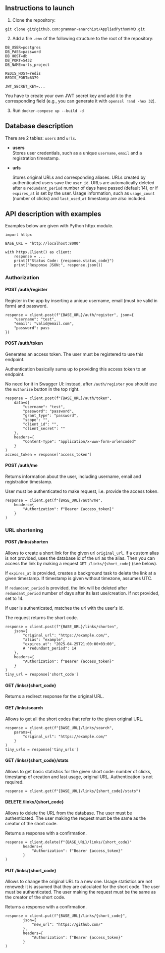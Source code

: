 ## Instructions to launch

1. Clone the repository: 

`git clone git@github.com:grammar-anarchist/AppliedPythonHW3.git`

2. Add a file `.env` of the following structure to the root of the repository:

```
DB_USER=postgres
DB_PASS=password
DB_HOST=db
DB_PORT=5432
DB_NAME=urls_project

REDIS_HOST=redis
REDIS_PORT=6379

JWT_SECRET_KEY=...
```

You have to create your own JWT secret key and add it to the corresponding field (e.g., you can generate it with `openssl rand -hex 32`).

3. Run `docker-compose up --build -d`

## Database description

There are 2 tables: `users` and `urls`.

- **users**  
  Stores user credentials, such as a unique `username`, `email` and a registration timestamp.

- **urls**

  Stores original URLs and corresponding aliases. URLs created by authenticated users save the `user_id`. URLs are automatically deleted after a `redundant_period` number of days have passed (default 14), or if `expires_at` is set by the user.
  Usage information, such as `usage_count` (number of clicks) and `last_used_at` timestamp are also included.

## API description with examples

Examples below are given with Python httpx module.

```
import httpx

BASE_URL = "http://localhost:8000"

with httpx.Client() as client:
    response = ...
    print(f"Status Code: {response.status_code}")
    print("Response JSON:", response.json())
```

### Authorization

#### POST /auth/register

Register in the app by inserting a unique username, email (must be valid in form) and password. 

```
response = client.post(f"{BASE_URL}/auth/register", json={
    "username": "test",
    "email": "valid@email.com",
    "password": pass
})
```

#### POST /auth/token

Generates an access token. The user must be registered to use this endpoint.

Authentication basically sums up to providing this access token to an endpoint.

No need for it in Swagger UI: instead, after `/auth/register` you should use the `Authorize` button in the top right.

```
response = client.post(f"{BASE_URL}/auth/token",
    data=d{
        "username": "test",
        "password": "password",
        "grant_type": "password",
        "scope": "",
        "client_id": "",
        "client_secret": ""
    }, 
    headers={
        "Content-Type": "application/x-www-form-urlencoded"
    }
)
access_token = response['access_token']
```

#### POST /auth/me

Returns information about the user, including username, email and registration timestamp.

User must be authenticated to make request, i.e. provide the access token.

```
response = client.get(f"{BASE_URL}/auth/me", 
    headers={
        "Authorization": f"Bearer {access_token}"
    }
)
```

### URL shortening

#### POST /links/shorten

Allows to create a short link for the given url `original_url`. If a custom alias is not provided, uses the database id of the url as the alias. Then you can access the link by making a request `GET /links/{short_code}` (see below).

If `expires_at` is provided, creates a background task to delete the link at a given timestamp. If timestamp is given without timezone, assumes UTC.

If `redundant_period` is provided, the link will be deleted after `redundant_period` number of days after its last use/creation. If not provided, set to 14.

If user is authenticated, matches the url with the user's id.

The request returns the short code.

```
response = client.post(f"{BASE_URL}/links/shorten",
    json={
        "original_url": "https://example.com/",
        "alias": "example",
        "expires_at": "2025-04-25T21:00:00+03:00",
        # "redundant_period": 14
    },
    headers={
        "Authorization": f"Bearer {access_token}"
    }
)
tiny_url = response['short_code']
```

#### GET /links/{short_code}

Returns a redirect response for the original URL.

#### GET /links/search

Allows to get all the short codes that refer to the given original URL.

```
response = client.get(f"{BASE_URL}/links/search",
    params={
        "original_url": "https://example.com/"
    }
)
tiny_urls = response['tiny_urls']
```

#### GET /links/{short_code}/stats

Allows to get basic statistics for the given short code: number of clicks, timestamp of creation and last usage, original URL. Authentication is not required.

```
response = client.get(f"{BASE_URL}/links/{short_code}/stats")
```

#### DELETE /links/{short_code}

Allows to delete the URL from the database. The user must be authenticated. The user making the request must be the same as the creator of the short code.

Returns a response with a confirmation.

```
response = client.delete(f"{BASE_URL}/links/{short_code}"
        headers={
            "Authorization": f"Bearer {access_token}"
        }
)
```

#### PUT /links/{short_code}

Allows to change the original URL to a new one. Usage statistics are not renewed: it is assumed that they are calculated for the short code. The user must be authenticated. The user making the request must be the same as the creator of the short code.

Returns a response with a confirmation.

```
response = client.put(f"{BASE_URL}/links/{short_code}",
        json={
            "new_url": "https://github.com/"  
        },
        headers={
            "Authorization": f"Bearer {access_token}"
        }
)
```
